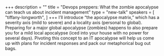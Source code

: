 +++
description = ""
title = "Devops preppers: What the zombie apocalypse can teach us about incident management"
type = "new-talk"
speakers = [
        "tiffany-longworth",
]
+++
I’ll introduce “the apocalypse matrix,” which has a severity axis (mild
to severe) and a locality axis (personal to global). Preparing for a
major global apocalypse (zombies) happens to also prepare you for a mild
local apocalypse (iced into your house with no power for several days).
Pivoting this concept to an IT apocalypse will help us come up with
plans for incident responses and pack our metaphorical bug out bags.